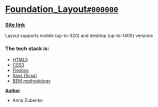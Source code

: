 # [**Foundation_Layout`#000000`**](https://annazubenko79.github.io/foundation_layout/)

### [**Site link**](https://annazubenko79.github.io/foundation_layout/)
Layout supports mobile (up-to-320) and desktop (up-to-1400) versions

### **The tech stack is:**

- [HTML5](https://en.wikipedia.org/wiki/HTML5)
- [CSS3](https://en.wikipedia.org/wiki/CSS)
- [Flexbox](https://en.wikipedia.org/wiki/CSS_Flexible_Box_Layout)
- [Sass (Scss)](https://sass-lang.com/)
- [BEM methodology](https://en.bem.info/methodology/)

[**Author**](https://github.com/AnnaZubenko79)

- Anna Zubenko
